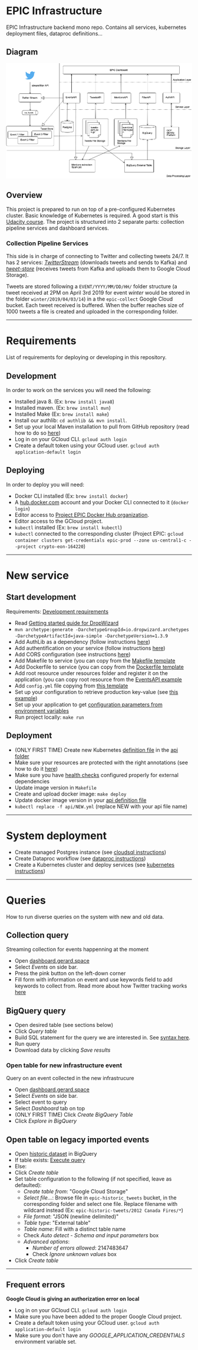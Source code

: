 # EPIC Infrastructure

EPIC Infrastructure backend mono repo. Contains all services, kubernetes deployment files, dataproc definitions...

## Diagram

![EPIC Infrastructure Diagram](epic_infra.png)

## Overview

This project is prepared to run on top of a pre-configured Kubernetes cluster. Basic knowledge of Kubernetes is required. A good start is this [Udacity course](https://www.udacity.com/course/scalable-microservices-with-kubernetes--ud615). The project is structured into 2 separate parts: collection pipeline services and dashboard services. 

### Collection Pipeline Services

This side is in charge of connecting to Twitter and collecting tweets 24/7. It has 2 services: [_TwitterStream_](/TwitterStream) (downloads tweets and sends to Kafka) and [_tweet-store_](/tweet-store) (receives tweets from Kafka and uploads them to Google Cloud Storage). 

Tweets are stored following a `EVENT/YYYY/MM/DD/HH/` folder structure (a tweet received at 2PM on April 3rd 2019 for event _winter_ would be stored in the folder `winter/2019/04/03/14`) in a the `epic-collect` Google Cloud bucket. Each tweet received is buffered. When the buffer reaches size of 1000 tweets a file is created and uploaded in the corresponding folder.


------------
# Requirements
List of requirements for deploying or developing in this repository.

## Development

In order to work on the services you will need the following:
- Installed java 8. (Ex: `brew install java8`)
- Installed maven. (Ex: `brew install mvn`)
- Installed Make (Ex: `brew install make`)
- Install our authlib: `cd authlib && mvn install`.
- Set up your local Maven installation to pull from GitHub repository (read how to do so [here](https://help.github.com/en/articles/configuring-apache-maven-for-use-with-github-package-registry#authenticating-to-github-package-registry))
- Log in on your GCloud CLI. `gcloud auth login`
- Create a default token using your GCloud user. `gcloud auth application-default login`


## Deploying

In order to deploy you will need:
- Docker CLI installed (Ex: `brew install docker`)
- A [hub.docker.com](https://hub.docker.com/) account and your Docker CLI connected to it (`docker login`)
- Editor access to [Project EPIC Docker Hub organization](https://cloud.docker.com/orgs/projectepic/teams).
- Editor access to the GCloud project.
- `kubectl` installed (Ex: `brew install kubectl`)
- `kubectl` connected to the corresponding cluster (Project EPIC: `gcloud container clusters get-credentials epic-prod --zone us-central1-c --project crypto-eon-164220`)
------
# New service

## Start development

Requirements: [Development requirements](#development)
- Read [Getting started guide for DropWizard](https://www.dropwizard.io/1.3.14/docs/getting-started.html)
- `mvn archetype:generate -DarchetypeGroupId=io.dropwizard.archetypes -DarchetypeArtifactId=java-simple -DarchetypeVersion=1.3.9`
- Add AuthLib as a dependency (follow instructions [here](authlib/#install-on-service))
- Add authentification on your service (follow instructions [here](authlib/#install-on-service))
- Add CORS configuration (see instructions [here](authlib#cors-specification))
- Add Makefile to service (you can copy from the [Makefile template](templates/Makefile)
- Add Dockerfile to service (you can copy from the [Dockerfile template](templates/Dockerfile)
- Add root resource under resources folder and register it on the application (you can copy root resource from the [EventsAPI example](EventsAPI/src/main/java/edu/colorado/cs/epic/eventsapi/resource/RootResource.java)
- Add `config.yml` file copying from [this template](templates/config.yml)
- Set up your configuration to retrieve production key-value (see [this example](MediaAPI/src/main/java/edu/colorado/cs/epic/mediaapi/MediaAPIConfiguration.java))
- Set up your application to get [configuration parameters from environment variables](https://www.dropwizard.io/0.8.0/docs/manual/core.html#environment-variables)
- Run project locally: `make run`

## Deployment

- (ONLY FIRST TIME) Create new Kubernetes [definition file](templates/api.yml) in the [api folder](kubernetes/api)
- Make sure your resources are protected with the right annotations (see how to do it [here](authlib#protect-resources))
- Make sure you have [health checks](https://www.dropwizard.io/0.8.0/docs/manual/core.html#health-checks) configured properly for external dependencies
- Update image version in `Makefile`
- Create and upload docker image: `make deploy`
- Update docker image version in your [api definition file](kubernetes/api)
- `kubectl replace -f api/NEW.yml` (replace NEW with your api file name)


------
# System deployment

- Create managed Postgres instance (see [cloudsql instructions](./cloudsql))
- Create Dataproc workflow (see [dataproc instructions](./dataproc))
- Create a Kubernetes cluster and deploy services (see [kubernetes instructions](./kubernetes))

-----

# Queries

How to run diverse queries on the system with new and old data.

## Collection query

Streaming collection for events happenning at the moment

- Open [dashboard.gerard.space](https://dashboard.gerard.space)
- Select _Events_ on side bar.
- Press the pink button on the left-down corner
- Fill form with information on event and use keywords field to add keywords to collect from. Read more about how Twitter tracking works [here](https://developer.twitter.com/en/docs/tweets/filter-realtime/guides/basic-stream-parameters#track)

## BigQuery query

- Open desired table (see sections below)
- Click _Query table_
- Build SQL statement for the query we are interested in. See [syntax here](https://cloud.google.com/bigquery/docs/reference/standard-sql/query-syntax).
- Run query
- Download data by clicking _Save results_

### Open table for new infrastructure event

Query on an event collected in the new infrastrucure

- Open [dashboard.gerard.space](https://dashboard.gerard.space)
- Select _Events_ on side bar.
- Select event to query
- Select _Dashboard_ tab on top
- (ONLY FIRST TIME) Click _Create BigQuery Table_ 
- Click _Explore in BigQuery_

## Open table on legacy imported events

- Open [historic dataset](https://console.cloud.google.com/bigquery?project=crypto-eon-164220&p=crypto-eon-164220&d=historic&page=dataset) in BigQuery
- If table exists: [Execute query](#bigquery-query)
- Else:
- Click _Create table_
- Set table configuration to the following (if not specified, leave as defaulted):
  - _Create table from_: "Google Cloud Storage"
  - _Select file..._: Browse file in `epic-historic_tweets` bucket, in the corresponding folder and select one file. Replace filename with wildcard instead (Ex: `epic-historic-tweets/2012 Canada Fires/*`)
  - _File format_: "JSON (newline delimited)"
  - _Table type_: "External table"
  - _Table name_: Fill with a distinct table name
  - Check _Auto detect - Schema and input parameters_ box
  - _Advanced options_:
    - _Number of errors allowed_: 2147483647
    - Check _Ignore unknown values_ box
-  Click _Create table_

------

## Frequent errors

**Google Cloud is giving an authorization error on local**

- Log in on your GCloud CLI. `gcloud auth login`
- Make sure you have been added to the proper Google Cloud project.
- Create a default token using your GCloud user. `gcloud auth application-default login`
- Make sure you don't have any *GOOGLE_APPLICATION_CREDENTIALS* environment variable set.
